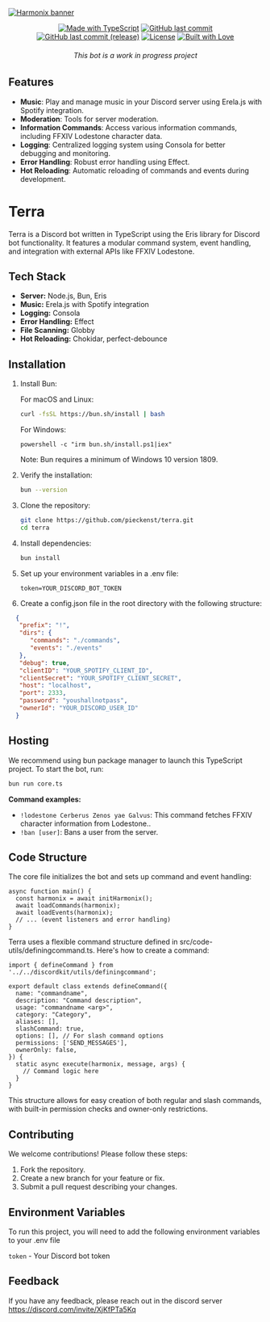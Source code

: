 [![Harmonix banner](./.github/assets/banner.svg)](https://github.com/pieckenst/terra)

<p align="center">
  <a href="https://www.typescriptlang.org/"><img src="https://img.shields.io/badge/TypeScript-3178C6?logo=TypeScript&logoColor=FFF&style=for-the-badge" alt="Made with TypeScript"></a>
  <a href="https://github.com/pieckenst/terra/commits/indev"><img src="https://img.shields.io/github/last-commit/pieckenst/terra?style=for-the-badge&logo=github&labelColor=000000" alt="GitHub last commit"></a>
  <a href="https://github.com/pieckenst/terra/commits/release"><img src="https://img.shields.io/github/last-commit/pieckenst/terra/release?style=for-the-badge&logo=github&labelColor=000000&color=ff4500&label=Release%3A%20Last%20Commit" alt="GitHub last commit (release)"></a>
  <a href="https://github.com/pieckenst/terra/blob/indev/LICENSE"><img src="https://img.shields.io/github/license/pieckenst/terra?style=for-the-badge&logo=github&labelColor=000000" alt="License"></a>
  <a href="https://github.com/pieckenst/terra"><img src="https://img.shields.io/badge/Built%20with-Love-ff69b4?style=for-the-badge&logo=heart&labelColor=000000" alt="Built with Love"></a>
</p>

<h6 align="center"> This bot is a work in progress project</h6>

## Features

- **Music**: Play and manage music in your Discord server using Erela.js with Spotify integration.
- **Moderation**: Tools for server moderation.
- **Information Commands**: Access various information commands, including FFXIV Lodestone character data.
- **Logging**: Centralized logging system using Consola for better debugging and monitoring.
- **Error Handling**: Robust error handling using Effect.
- **Hot Reloading**: Automatic reloading of commands and events during development.

# Terra

Terra is a Discord bot written in TypeScript using the Eris library for Discord bot functionality. It features a modular command system, event handling, and integration with external APIs like FFXIV Lodestone.

## Tech Stack

- **Server:** Node.js, Bun, Eris
- **Music:** Erela.js with Spotify integration
- **Logging:** Consola
- **Error Handling:** Effect
- **File Scanning:** Globby
- **Hot Reloading:** Chokidar, perfect-debounce

## Installation

1. Install Bun:

   For macOS and Linux:
   ```bash
   curl -fsSL https://bun.sh/install | bash
   ```
   For Windows: 
   ```
   powershell -c "irm bun.sh/install.ps1|iex"
   ```
   Note: Bun requires a minimum of Windows 10 version 1809.

2. Verify the installation:
   ```bash
   bun --version
   ```

3. Clone the repository:
   ```bash
   git clone https://github.com/pieckenst/terra.git
   cd terra
   ```
4. Install dependencies:
   ```bash
   bun install
   ```
5. Set up your environment variables in a .env file:
   ```
   token=YOUR_DISCORD_BOT_TOKEN
   ```
6.  Create a config.json file in the root directory with the following structure: 
   ```json
     {
      "prefix": "!",
      "dirs": {
         "commands": "./commands",
         "events": "./events"
      },
      "debug": true,
      "clientID": "YOUR_SPOTIFY_CLIENT_ID",
      "clientSecret": "YOUR_SPOTIFY_CLIENT_SECRET",
      "host": "localhost",
      "port": 2333,
      "password": "youshallnotpass",
      "ownerId": "YOUR_DISCORD_USER_ID"
     }
   ```



## Hosting
We recommend using bun package manager to launch this TypeScript project. To start the bot, run:
```bash
bun run core.ts
```

**Command examples:**
- `!lodestone Cerberus Zenos yae Galvus`: This command fetches FFXIV character information from Lodestone..
- `!ban [user]`: Bans a user from the server.

## Code Structure
The core file initializes the bot and sets up command and event handling:
```
async function main() {
  const harmonix = await initHarmonix();
  await loadCommands(harmonix);
  await loadEvents(harmonix);
  // ... (event listeners and error handling)
}
```   
Terra uses a flexible command structure defined in src/code-utils/definingcommand.ts. Here's how to create a command:
```
import { defineCommand } from '../../discordkit/utils/definingcommand';

export default class extends defineCommand({
  name: "commandname",
  description: "Command description",
  usage: "commandname <arg>",
  category: "Category",
  aliases: [],
  slashCommand: true,
  options: [], // For slash command options
  permissions: ['SEND_MESSAGES'],
  ownerOnly: false,
}) {
  static async execute(harmonix, message, args) {
    // Command logic here
  }
}

```   
This structure allows for easy creation of both regular and slash commands, with built-in permission checks and owner-only restrictions.


## Contributing

We welcome contributions! Please follow these steps:
1. Fork the repository.
2. Create a new branch for your feature or fix.
3. Submit a pull request describing your changes.

## Environment Variables

To run this project, you will need to add the following environment variables to your .env file

`token` - Your Discord bot token



## Feedback

If you have any feedback, please reach out in the discord server https://discord.com/invite/XjKfPTa5Kq
